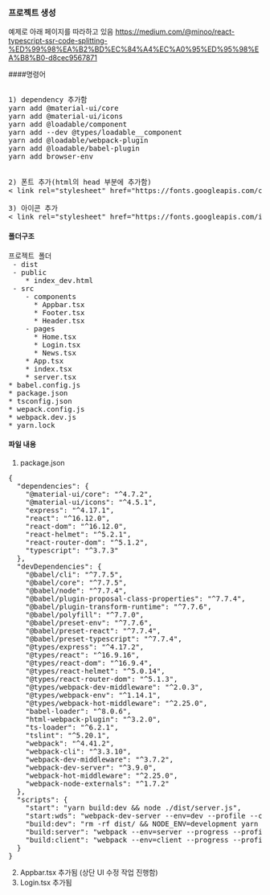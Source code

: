 ### 프로젝트 생성
예제로 아래 페이지를 따라하고 있음
https://medium.com/@minoo/react-typescript-ssr-code-splitting-%ED%99%98%EA%B2%BD%EC%84%A4%EC%A0%95%ED%95%98%EA%B8%B0-d8cec9567871

####명령어
<pre> 
1) dependency 추가함
yarn add @material-ui/core
yarn add @material-ui/icons
yarn add @loadable/component
yarn add --dev @types/loadable__component
yarn add @loadable/webpack-plugin
yarn add @loadable/babel-plugin
yarn add browser-env


2) 폰트 추가(html의 head 부분에 추가함)
< link rel="stylesheet" href="https://fonts.googleapis.com/css?family=Roboto:300,400,500,700&display=swap" / >

3) 아이콘 추가
< link rel="stylesheet" href="https://fonts.googleapis.com/icon?family=Material+Icons" / >
</pre>

#### 폴더구조
<pre>
프로젝트 폴더
 - dist
 - public
    * index_dev.html
 - src
    - components
      * Appbar.tsx
      * Footer.tsx
      * Header.tsx
    - pages
      * Home.tsx
      * Login.tsx
      * News.tsx
    * App.tsx
    * index.tsx
    * server.tsx
* babel.config.js
* package.json
* tsconfig.json
* wepack.config.js
* webpack.dev.js
* yarn.lock
</pre>


#### 파일 내용

1. package.json 
<pre>
{
  "dependencies": {
    "@material-ui/core": "^4.7.2",
    "@material-ui/icons": "^4.5.1",
    "express": "^4.17.1",
    "react": "^16.12.0",
    "react-dom": "^16.12.0",
    "react-helmet": "^5.2.1",
    "react-router-dom": "^5.1.2",
    "typescript": "^3.7.3"
  },
  "devDependencies": {
    "@babel/cli": "^7.7.5",
    "@babel/core": "^7.7.5",
    "@babel/node": "^7.7.4",
    "@babel/plugin-proposal-class-properties": "^7.7.4",
    "@babel/plugin-transform-runtime": "^7.7.6",
    "@babel/polyfill": "^7.7.0",
    "@babel/preset-env": "^7.7.6",
    "@babel/preset-react": "^7.7.4",
    "@babel/preset-typescript": "^7.7.4",
    "@types/express": "^4.17.2",
    "@types/react": "^16.9.16",
    "@types/react-dom": "^16.9.4",
    "@types/react-helmet": "^5.0.14",
    "@types/react-router-dom": "^5.1.3",
    "@types/webpack-dev-middleware": "^2.0.3",
    "@types/webpack-env": "^1.14.1",
    "@types/webpack-hot-middleware": "^2.25.0",
    "babel-loader": "^8.0.6",
    "html-webpack-plugin": "^3.2.0",
    "ts-loader": "^6.2.1",
    "tslint": "^5.20.1",
    "webpack": "^4.41.2",
    "webpack-cli": "^3.3.10",
    "webpack-dev-middleware": "^3.7.2",
    "webpack-dev-server": "^3.9.0",
    "webpack-hot-middleware": "^2.25.0",
    "webpack-node-externals": "^1.7.2"
  },
  "scripts": {
    "start": "yarn build:dev && node ./dist/server.js",
    "start:wds": "webpack-dev-server --env=dev --profile --colors",
    "build:dev": "rm -rf dist/ && NODE_ENV=development yarn build:client && NODE_ENV=development yarn build:server",
    "build:server": "webpack --env=server --progress --profile --colors",
    "build:client": "webpack --env=client --progress --profile --colors"
  }
}
</pre>
2. Appbar.tsx 추가됨 (상단 UI 수정 작업 진행함)
3. Login.tsx 추가됨
